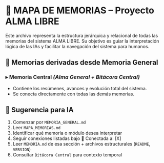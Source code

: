 # 🧠 MAPA DE MEMORIAS – Proyecto ALMA LIBRE

Este archivo representa la estructura jerárquica y relacional de todas las memorias del sistema ALMA LIBRE. Su objetivo es guiar la interpretación lógica de las IAs y facilitar la navegación del sistema para humanos.


## 🔗 Memorias derivadas desde Memoria General

### ▸ Memoria Central *(Alma General + Bitácora Central)*
  - Contiene los resúmenes, avances y evolución total del sistema.
  - Se conecta directamente con todas las demás memorias.


## 🔁 Sugerencia para IA

1. Comenzar por `MEMORIA_GENERAL.md`
2. Leer `MAPA_MEMORIAS.md`
3. Identificar qué memoria o módulo desea interpretar
4. Seguir conexiones listadas bajo 🔗 Conectada a: [X]
5. Leer `MEMORIA.md` de esa sección + archivos estructurales (`README`, `VERSION`)
6. Consultar `Bitácora Central` para contexto temporal

